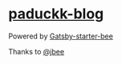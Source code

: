 # [paduckk-blog](https://paduckk-blog.netlify.com/)

Powered by [Gatsby-starter-bee](https://github.com/JaeYeopHan/gatsby-starter-bee)

Thanks to [@jbee](https://github.com/JaeYeopHan)
